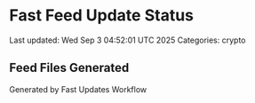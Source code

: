 # Fast Feed Update Status
Last updated: Wed Sep  3 04:52:01 UTC 2025
Categories: crypto

## Feed Files Generated

Generated by Fast Updates Workflow
